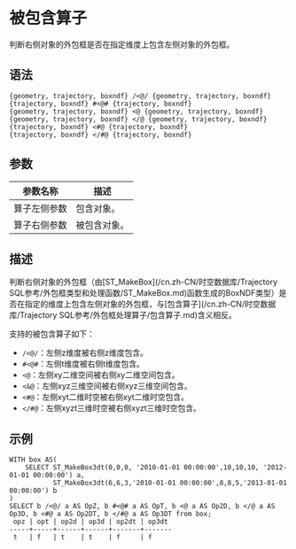 # 被包含算子

判断右侧对象的外包框是否在指定维度上包含左侧对象的外包框。

## 语法

```
{geometry, trajectory, boxndf} /<@/ {geometry, trajectory, boxndf}
{trajectory, boxndf} #<@# {trajectory, boxndf}
{geometry, trajectory, boxndf} <@ {geometry, trajectory, boxndf}
{geometry, trajectory, boxndf} </@ {geometry, trajectory, boxndf}
{trajectory, boxndf} <#@ {trajectory, boxndf}
{trajectory, boxndf} </#@ {trajectory, boxndf}
```

## 参数

|参数名称|描述|
|----|--|
|算子左侧参数|包含对象。|
|算子右侧参数|被包含对象。|

## 描述

判断右侧对象的外包框（由[ST\_MakeBox](/cn.zh-CN/时空数据库/Trajectory SQL参考/外包框类型和处理函数/ST_MakeBox.md)函数生成的BoxNDF类型）是否在指定的维度上包含左侧对象的外包框，与[包含算子](/cn.zh-CN/时空数据库/Trajectory SQL参考/外包框处理算子/包含算子.md)含义相反。

支持的被包含算子如下：

-   `/<@/`：左侧z维度被右侧z维度包含。
-   `#<@#`：左侧t维度被右侧t维度包含。
-   `<@`：左侧xy二维空间被右侧xy二维空间包含。
-   `<&@`：左侧xyz三维空间被右侧xyz三维空间包含。
-   `<#@`：左侧xyt二维时空被右侧xyt二维时空包含。
-   `</#@`：左侧xyzt三维时空被右侧xyzt三维时空包含。

## 示例

```
WITH box AS(
    SELECT ST_MakeBox3dt(0,0,0, '2010-01-01 00:00:00',10,10,10, '2012-01-01 00:00:00') a,
           ST_MakeBox3dt(6,6,3,'2010-01-01 00:00:00',8,8,5,'2013-01-01 00:00:00') b
)
SELECT b /<@/ a AS OpZ, b #<@# a AS OpT, b <@ a AS Op2D, b </@ a AS Op3D, b <#@ a AS Op2DT, b </#@ a AS Op3DT from box;
 opz | opt | op2d | op3d | op2dt | op3dt 
-----+-----+------+------+-------+-------
 t   | f   | t    | t    | f     | f
```

